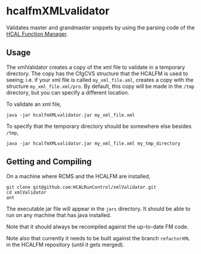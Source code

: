hcalfmXMLvalidator
==================
Validates master and grandmaster snippets by using the parsing code of the [HCAL Function Manager](https://github.com/HCALRunControl/levelOneHCALFM).

Usage
-----
The xmlValidator creates a copy of the xml file to validate in a temporary directory. The copy has the CfgCVS structure that the HCALFM is used to seeing; i.e. if your xml file is called `my_xml_file.xml`, creates a copy with the structure `my_xml_file.xml/pro`. By default, this copy will be made in the `/tmp` directory, but you can specify a different location.

To validate an xml file,
```
java -jar hcalfmXMLvalidator.jar my_xml_file.xml
```


To specify that the temporary directory should be somewhere else besides `/tmp`,
```
java -jar hcalfmXMLvalidator.jar my_xml_file.xml my_tmp_directory
```


Getting and Compiling
---------------------
On a machine where RCMS and the HCALFM are installed,
```
git clone git@github.com:HCALRunControl/xmlValidator.git
cd xmlValidator
ant
```
The executable jar file will appear in the `jars` directory. It should be able to run on any machine that has java installed.

Note that it should always be recompiled against the up-to-date FM code.

Note also that currently it needs to be built against the branch `refactorXML` in the HCALFM repository (until it gets merged).
